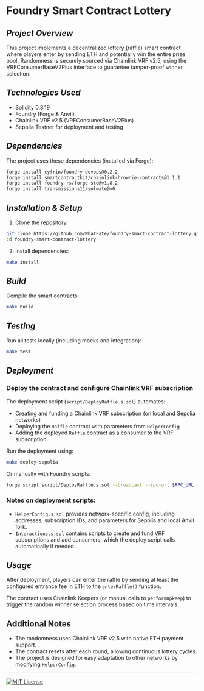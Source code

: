 # **Foundry Smart Contract Lottery**

## _Project Overview_

This project implements a decentralized lottery (raffle) smart contract where players enter by sending ETH and potentially win the entire prize pool. Randomness is securely sourced via Chainlink VRF v2.5, using the VRFConsumerBaseV2Plus interface to guarantee tamper-proof winner selection.

## _Technologies Used_

- Solidity 0.8.19
- Foundry (Forge & Anvil)
- Chainlink VRF v2.5 (VRFConsumerBaseV2Plus)
- Sepolia Testnet for deployment and testing

## _Dependencies_

The project uses these dependencies (installed via Forge):

```bash
forge install cyfrin/foundry-devops@0.2.2
forge install smartcontractkit/chainlink-brownie-contracts@1.1.1
forge install foundry-rs/forge-std@v1.8.2
forge install transmissions11/solmate@v6
```

## _Installation & Setup_

1. Clone the repository:

```bash
git clone https://github.com/WhatFate/foundry-smart-contract-lottery.git
cd foundry-smart-contract-lottery
```

2. Install dependencies:

```bash
make install
```

## _Build_

Compile the smart contracts:

```bash
make build
```

## _Testing_

Run all tests locally (including mocks and integration):

```bash
make test
```

## _Deployment_

### Deploy the contract and configure Chainlink VRF subscription

The deployment script (`script/DeployRaffle.s.sol`) automates:

- Creating and funding a Chainlink VRF subscription (on local and Sepolia networks)
- Deploying the `Raffle` contract with parameters from `HelperConfig`
- Adding the deployed `Raffle` contract as a consumer to the VRF subscription

Run the deployment using:

```bash
make deploy-sepolia
```

Or manually with Foundry scripts:

```bash
forge script script/DeployRaffle.s.sol --broadcast --rpc-url $RPC_URL --private-key $PRIVATE_KEY
```

### Notes on deployment scripts:

- `HelperConfig.s.sol` provides network-specific config, including addresses, subscription IDs, and parameters for Sepolia and local Anvil fork.
- `Interactions.s.sol` contains scripts to create and fund VRF subscriptions and add consumers, which the deploy script calls automatically if needed.

## _Usage_

After deployment, players can enter the raffle by sending at least the configured entrance fee in ETH to the `enterRaffle()` function.

The contract uses Chainlink Keepers (or manual calls to `performUpkeep`) to trigger the random winner selection process based on time intervals.

## Additional Notes

- The randomness uses Chainlink VRF v2.5 with native ETH payment support.
- The contract resets after each round, allowing continuous lottery cycles.
- The project is designed for easy adaptation to other networks by modifying `HelperConfig`.

---

[![MIT License](https://img.shields.io/badge/License-MIT-blue.svg)](LICENSE)

